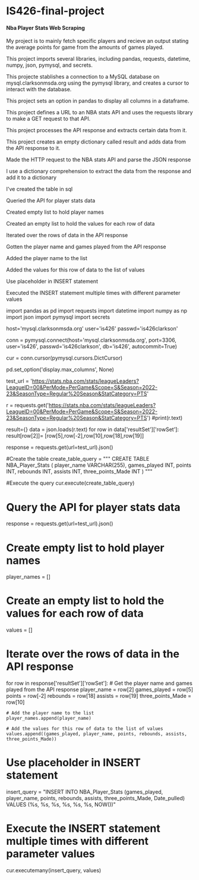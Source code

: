 # IS426-final-project
 #### Nba Player Stats Web Scraping ####

My project is to mainly fetch specific players and recieve an output 
stating the average points for game from the amounts of games played. 

This project imports several libraries, including pandas, requests, datetime, numpy, json, pymysql, and secrets.

This projecte stablishes a connection to a MySQL database on mysql.clarksonmsda.org using the pymysql library, and creates a cursor to interact with the database.

This project sets an option in pandas to display all columns in a dataframe.

This project defines a URL to an NBA stats API and uses the requests library to make a GET request to that API.

This project processes the API response and extracts certain data from it.

This project creates an empty dictionary called result and adds data from the API response to it.

Made the HTTP request to the NBA stats API and parse the JSON response

I use a dictionary comprehension to extract the data from the response and add it to a dictionary

I've created the table in sql 

Queried the API for player stats data

Created empty list to hold player names

Created an empty list to hold the values for each row of data

Iterated over the rows of data in the API response

Gotten the player name and games played from the API response

Added the player name to the list

Added the values for this row of data to the list of values

Use placeholder in INSERT statement

Executed the INSERT statement multiple times with different parameter values



import pandas as pd 
import requests 
import datetime 
import numpy as np
import json 
import pymysql
import secrets 

host='mysql.clarksonmsda.org'
user='is426'
passwd='is426clarkson'

conn = pymysql.connect(host='mysql.clarksonmsda.org', port=3306, user='is426',
                       passwd='is426clarkson', db='is426', autocommit=True)

cur = conn.cursor(pymysql.cursors.DictCursor)


pd.set_option('display.max_columns', None)

test_url = 'https://stats.nba.com/stats/leagueLeaders?LeagueID=00&PerMode=PerGame&Scope=S&Season=2022-23&SeasonType=Regular%20Season&StatCategory=PTS'


r = requests.get('https://stats.nba.com/stats/leagueLeaders?LeagueID=00&PerMode=PerGame&Scope=S&Season=2022-23&SeasonType=Regular%20Season&StatCategory=PTS')
#print(r.text)

result={}
data = json.loads(r.text)
for row in data['resultSet']['rowSet']:
    result[row[2]]= [row[5],row[-2],row[10],row[18],row[19]]

response = requests.get(url=test_url).json()

#Create the table
create_table_query = """
CREATE TABLE NBA_Player_Stats (
    player_name VARCHAR(255),
    games_played INT,
    points INT,
    rebounds INT,
    assists INT,
    three_points_Made INT
)
"""

#Execute the query
cur.execute(create_table_query)

# Query the API for player stats data
response = requests.get(url=test_url).json()

# Create empty list to hold player names
player_names = []

# Create an empty list to hold the values for each row of data
values = []

# Iterate over the rows of data in the API response
for row in response['resultSet']['rowSet']:
    # Get the player name and games played from the API response
    player_name = row[2]
    games_played = row[5]
    points = row[-2]
    rebounds = row[18]
    assists = row[19]
    three_points_Made = row[10]
    
    # Add the player name to the list
    player_names.append(player_name)
    
    # Add the values for this row of data to the list of values
    values.append((games_played, player_name, points, rebounds, assists, three_points_Made))

# Use placeholder in INSERT statement
insert_query = "INSERT INTO NBA_Player_Stats (games_played, player_name, points, rebounds, assists, three_points_Made, Date_pulled) VALUES (%s, %s, %s, %s, %s, %s, NOW())"


# Execute the INSERT statement multiple times with different parameter values
cur.executemany(insert_query, values)

